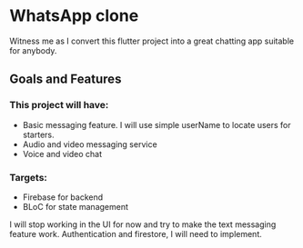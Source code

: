 # WhatsApp clone

Witness me as I convert this flutter project into a great chatting app suitable for anybody.

## Goals and Features

### This project will have:
- Basic messaging feature. I will use simple userName to locate users for starters.
- Audio and video messaging service
- Voice and video chat

### Targets:
- Firebase for backend
- BLoC for state management

I will stop working in the UI  for now and try to make the text messaging feature work.
Authentication and firestore, I will need to implement.